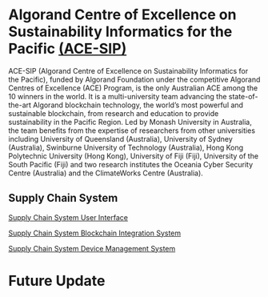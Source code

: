 # Algorand Centre of Excellence on Sustainability Informatics for the Pacific [(ACE-SIP)](https://ace-sip.org/)

ACE-SIP (Algorand Centre of Excellence on Sustainability Informatics for the Pacific), funded by Algorand Foundation under the competitive Algorand Centres of Excellence (ACE) Program, is the only Australian ACE among the 10 winners in the world. It is a multi-university team advancing the state-of-the-art Algorand blockchain technology, the world’s most powerful and sustainable blockchain, from research and education to provide sustainability in the Pacific Region. Led by Monash University in Australia, the team benefits from the expertise of researchers from other universities including University of Queensland (Australia), University of Sydney (Australia), Swinburne University of Technology (Australia), Hong Kong Polytechnic University (Hong Kong), University of Fiji (Fiji), University of the South Pacific (Fiji) and two research institutes the Oceania Cyber Security Centre (Australia) and the ClimateWorks Centre (Australia).


## Supply Chain System

[Supply Chain System User Interface](https://github.com/ALGO-SUPPLYCHAIN/sc-user-interface)

[Supply Chain System Blockchain Integration System](https://github.com/ALGO-SUPPLYCHAIN/sc-blockchain-integration-server)

[Supply Chain System Device Management System](https://github.com/ALGO-SUPPLYCHAIN/sc-device-mgt-server)


# Future Update
